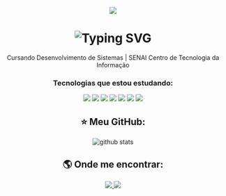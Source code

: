 <!-- Banner no topo (imagem menor e sem texto) -->
<p align="center">
  <img src="https://capsule-render.vercel.app/api?type=waving&color=8A2BE2&height=100&section=header" />
</p>

<!-- Nome animado como máquina de escrever -->
<h1 align="center">
  <img src="https://readme-typing-svg.herokuapp.com?font=Press+Start+2P&size=22&pause=500&color=9400D3&center=true&vCenter=true&width=800&lines=Olá,+eu+sou+Lívia+Neves!" alt="Typing SVG" />
</h1>

<!-- Sobre mim simples -->
<p align="center">
  Cursando Desenvolvimento de Sistemas | SENAI Centro de Tecnologia da Informação
</p>

<!-- Tecnologias que estou estudando -->
<h3 align="center">Tecnologias que estou estudando:</h3>
<p align="center">
  <img src="https://img.shields.io/badge/Java-ED8B00?style=for-the-badge&logo=openjdk&logoColor=white"/>
  <img src="https://img.shields.io/badge/Spring_Boot-6DB33F?style=for-the-badge&logo=spring-boot&logoColor=white"/>
  <img src="https://img.shields.io/badge/MySQL-4479A1?style=for-the-badge&logo=mysql&logoColor=white"/>
  <img src="https://img.shields.io/badge/Git-F05032?style=for-the-badge&logo=git&logoColor=white"/>
  <img src="https://img.shields.io/badge/GitHub-181717?style=for-the-badge&logo=github&logoColor=white"/>
  <img src="https://img.shields.io/badge/IntelliJIDEA-000000?style=for-the-badge&logo=intellijidea&logoColor=white"/>
  <img src="https://img.shields.io/badge/MySQLWorkbench-4479A1?style=for-the-badge&logo=mysql&logoColor=white"/>
</p>

<!-- Github Stars e Stats -->
<h2 align="center">⭐ Meu GitHub:</h2>
<p align="center">
  <img src="https://github-readme-stats.vercel.app/api?username=neveslivia&show_icons=true&theme=tokyonight&custom_title=Lívia&hide_border=false&bg_color=0D1117&title_color=7F00FF&icon_color=7F00FF" alt="github stats" />
</p>


<!-- Onde me encontrar -->
<h2 align="center">🌎 Onde me encontrar:</h2>
<p align="center">
  <a href="https://www.linkedin.com/in/https://www.linkedin.com/in/l%C3%ADvia-neves-578762253//" target="_blank">
    <img src="https://img.shields.io/badge/LinkedIn-0077B5?style=for-the-badge&logo=linkedin&logoColor=white" />
  </a>
  <a href="liviarodriguesdev@gmail.com" target="_blank">
    <img src="https://img.shields.io/badge/Gmail-D14836?style=for-the-badge&logo=gmail&logoColor=white" />
  </a>
</p>

